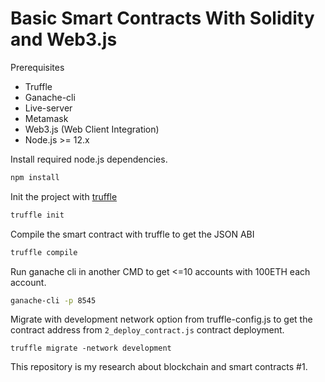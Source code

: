 # Basic Smart Contracts With Solidity and Web3.js

Prerequisites

- Truffle
- Ganache-cli
- Live-server
- Metamask
- Web3.js (Web Client Integration)
- Node.js >= 12.x

Install required node.js dependencies.

```bash
npm install
```

Init the project with [truffle](https://www.trufflesuite.com/boxes)

```bash
truffle init
```

Compile the smart contract with truffle to get the JSON ABI

```bash
truffle compile
```

Run ganache cli in another CMD to get <=10 accounts with 100ETH each account.

```bash
ganache-cli -p 8545
```

Migrate with development network option from truffle-config.js to get the contract address from `2_deploy_contract.js` contract deployment.

```
truffle migrate -network development
```

This repository is my research about blockchain and smart contracts #1.
